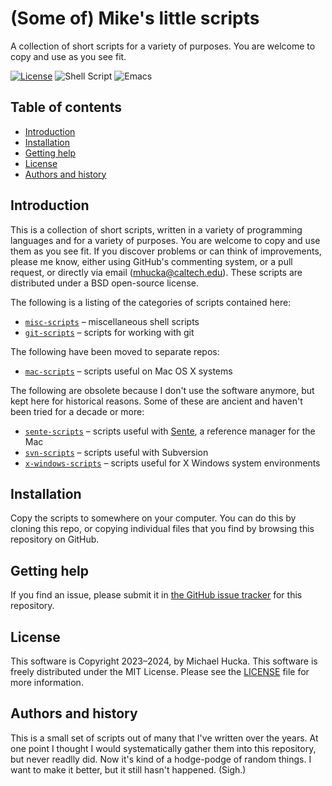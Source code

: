 # (Some of) Mike's little scripts

A collection of short scripts for a variety of purposes.  You are welcome to copy and use as you see fit.

[![License](https://img.shields.io/badge/License-MIT-lightgray.svg?style=flat-square)](https://github.com/mhucka/small-scripts/blob/main/LICENSE)
![Shell Script](https://img.shields.io/badge/shell_script-%236699dd.svg?label=Bash&logo=gnu-bash&logoColor=white&style=flat-square)
![Emacs](https://img.shields.io/badge/Emacs-%237F5AB6.svg?&style=flat-square&logo=gnu-emacs&logoColor=white)


## Table of contents

* [Introduction](#introduction)
* [Installation](#installation)
* [Getting help](#getting-help)
* [License](#license)
* [Authors and history](#authors-and-history)


## Introduction

This is a collection of short scripts, written in a variety of programming languages and for a variety of purposes.  You are welcome to copy and use them as you see fit.  If you discover problems or can think of improvements, please me know, either using GitHub's commenting system, or a pull request, or directly via email ([mhucka@caltech.edu](mhucka@caltech.edu)).  These scripts are distributed under a BSD open-source license.

The following is a listing of the categories of scripts contained here:

* [`misc-scripts`](https://github.com/mhucka/small-scripts/tree/main/misc-scripts) &ndash; miscellaneous shell scripts
* [`git-scripts`](https://github.com/mhucka/small-scripts/tree/main/git-scripts)  &ndash; scripts for working with git

The following have been moved to separate repos:

* [`mac-scripts`](https://github.com/mhucka/mac-scripts) &ndash; scripts useful on Mac OS X systems

The following are obsolete because I don't use the software anymore, but kept here for historical reasons.  Some of these are ancient and haven't been tried for a decade or more:

* [`sente-scripts`](https://github.com/mhucka/small-scripts/tree/main/sente-scripts) &ndash; scripts useful with [Sente](http://www.thirdstreetsoftware.com/site/Sente.html), a reference manager for the Mac
* [`svn-scripts`](https://github.com/mhucka/small-scripts/tree/main/svn-scripts)  &ndash; scripts useful with Subversion
* [`x-windows-scripts`](https://github.com/mhucka/small-scripts/tree/main/x-windows-scripts) &ndash; scripts useful for X Windows system environments


## Installation

Copy the scripts to somewhere on your computer.  You can do this by cloning this repo, or copying individual files that you find by browsing this repository on GitHub.


## Getting help

If you find an issue, please submit it in [the GitHub issue tracker](https://github.com/mhucka/small-scripts/issues) for this repository.


## License

This software is Copyright 2023–2024, by Michael Hucka.  This software is freely distributed under the MIT License.  Please see the [LICENSE](LICENSE) file for more information.


## Authors and history

This is a small set of scripts out of many that I've written over the years.  At one point I thought I would systematically gather them into this repository, but never readlly did.  Now it's kind of a hodge-podge of random things.  I want to make it better, but it still hasn't happened.  (Sigh.)
